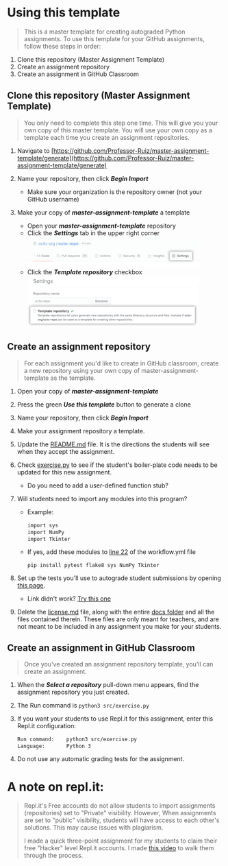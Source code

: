 # Using this template
    
> This is a master template for creating autograded Python assignments. To use this template for your GitHub assignments, follow these steps in order:

   1. Clone this repository (Master Assignment Template)
   2. Create an assignment repository   
   3. Create an assignment in GitHub Classroom

## Clone this repository (Master Assignment Template)

> You only need to complete this step one time. This will give you your own copy of this master template. You will use your own copy as a template each time you create an assignment repositories.

1. Navigate to [https://github.com/Professor-Ruiz/master-assignment-template/generate](https://github.com/Professor-Ruiz/master-assignment-template/generate)
    
2. Name your repository, then click ***Begin Import***
    - Make sure your organization is the repository owner (not your GitHub username)
    
4. Make your copy of ***master-assignment-template*** a template
    - Open your ***master-assignment-template*** repository
    - Click the ***Settings*** tab in the upper right corner
    ![Settings tab](assets/settings-tab.png)
    - Click the ***Template repository*** checkbox
    ![Template repository check box](assets/template-repository.png)

## Create an assignment repository

> For each assignment you'd like to create in GitHub classroom, create a new repository using your own copy of master-assignment-template as the template.

1. Open your copy of ***master-assignment-template***

2. Press the green ***Use this template*** button to generate a clone

3. Name your repository, then click ***Begin Import***

4. Make your assignment repository a template.

5. Update the [README.md](/README.md) file. It is the directions the students will see when they accept the assignment.
    
6. Check [exercise.py](/src/exercise.py) to see if the student's boiler-plate code needs to be updated for this new assignment.
    - Do you need to add a user-defined function stub?
    
7. Will students need to import any modules into this program?
    - Example:
        ```
        import sys
        import NumPy
        import Tkinter
        ```
    - If yes, add these modules to [line 22](/.github/workflows/workflow.yml#L22) of the workflow.yml file
        ```
        pip install pytest flake8 sys NumPy Tkinter
        ```

8. Set up the tests you'll use to autograde student submissions by opening [this page](/docs/testing-options.md).
    - Link didn't work? [Try this one](https://github.com/Professor-Ruiz/master-assignment-template/blob/main/docs/testing-options.md)

9. Delete the [license.md](../LICENSE.md) file, along with the entire [docs folder](/docs) and all the files contained therein. These files are only meant for teachers, and are not meant to be included in any assignment you make for your students.
        
## Create an assignment in GitHub Classroom
> Once you've created an assignment repository template, you'll can create an assignment.

1. When the ***Select a repository*** pull-down menu appears, find the assignment repository you just created.

2. The Run command is ```python3 src/exercise.py```

3. If you want your students to use Repl.it for this assignment, enter this Repl.it configuration:
    ```
    Run command:    python3 src/exercise.py
    Language:       Python 3
    ```
    
4. Do not use any automatic grading tests for the assignment.

# A note on repl.it:
>Repl.it's Free accounts do not allow students to import assignments (repositories) set to "Private" visibility. However, When assignments are set to "public" visibility, students will have access to each other's solutions. This may cause issues with plagiarism.
>
>I made a quick three-point assignment for my students to claim their free "Hacker" level Repl.it accounts. I made [this video](https://youtu.be/ZqzVN47oVr0) to walk them through the process.

